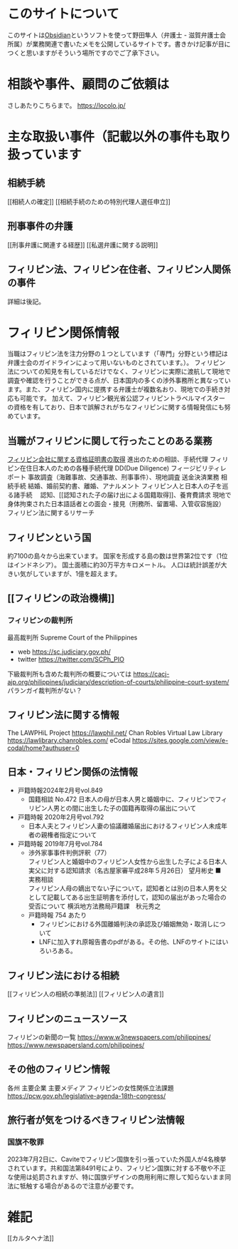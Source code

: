 # このサイトについて
このサイトは[Obsidian](https://obsidian.md/)というソフトを使って野田隼人（弁護士 - 滋賀弁護士会所属）が業務関連で書いたメモを公開しているサイトです。書きかけ記事が目につくと思いますがそういう場所ですのでご了承下さい。

# 相談や事件、顧問のご依頼は
さしあたりこちらまで。
https://locolo.jp/

# 主な取扱い事件（記載以外の事件も取り扱っています
## 相続手続
[[相続人の確定]]
[[相続手続のための特別代理人選任申立]]
## 刑事事件の弁護
[[刑事弁護に関連する経歴]]
[[私選弁護に関する説明]]
## フィリピン法、フィリピン在住者、フィリピン人関係の事件
詳細は後記。
# フィリピン関係情報
当職はフィリピン法を注力分野の１つとしています（「専門」分野という標記は弁護士会のガイドラインによって用いないものとされています。）。
フィリピン法についての知見を有しているだけでなく、フィリピンに実際に渡航して現地で調査や確認を行うことができる点が、日本国内の多くの渉外事務所と異なっています。また、フィリピン国内に提携する弁護士が複数名おり、現地での手続き対応も可能です。
加えて、フィリピン観光省公認フィリピントラベルマイスターの資格を有しており、日本で誤解されがちなフィリピンに関する情報発信にも努めています。
## 当職がフィリピンに関して行ったことのある業務
[フィリピン会社に関する資格証明書の取得](https://gis.nodalaw.jp/)
進出のための相談、手続代理
フィリピン在住日本人のための各種手続代理
DD(Due Diligence)
フィージビリティレポート
事故調査（海難事故、交通事故、刑事事件）、現地調査
送金決済業務
相続手続
結婚、婚前契約書、離婚、アナルメント
フィリピン人と日本人の子を巡る諸手続
　認知、[[認知された子の届け出による国籍取得]]、養育費請求
現地で身体拘束された日本語話者との面会・接見（刑務所、留置場、入管収容施設）
フィリピン法に関するリサーチ
## フィリピンという国
約7100の島々から出来ています。
国家を形成する島の数は世界第2位です（1位はインドネシア）。
国土面積に約30万平方キロメートル。
人口は統計誤差が大きい気がしていますが、1億を超えます。
##  [[フィリピンの政治機構]]
### フィリピンの裁判所
最高裁判所 Supreme Court of the Philippines
- web https://sc.judiciary.gov.ph/
- twitter https://twitter.com/SCPh_PIO

下級裁判所も含めた裁判所の概要については
https://cacj-ajp.org/philippines/judiciary/description-of-courts/philippine-court-system/
パランガイ裁判所がない？
## フィリピン法に関する情報
The LAWPHiL Project https://lawphil.net/
Chan Robles Virtual Law Library https://lawlibrary.chanrobles.com/
eCodal https://sites.google.com/view/e-codal/home?authuser=0
## 日本・フィリピン関係の法情報
- 戸籍時報2024年2月号vol.849
	- 国籍相談 No.472
	  日本人の母が日本人男と婚姻中に、フィリピンでフィリピン人男との間に出生した子の国籍再取得の届出について
- 戸籍時報 2020年2月号vol.792
	- 日本人夫とフィリピン人妻の協議離婚届出におけるフィリピン人未成年者の親権者指定について
- 戸籍時報 2019年7月号vol.784
	- 渉外家事事件判例評釈（77）  
	  フィリピン人と婚姻中のフィリピン人女性から出生した子による日本人実父に対する認知請求（名古屋家審平成28年５月26日）  望月彬史
	  ■　実務相談  
	  フィリピン人母の嫡出でない子について，認知者とは別の日本人男を父として記載してある出生証明書を添付して，認知の届出があった場合の受否について  横浜地方法務局戸籍課　秋元秀之
  - 戸籍時報  754 あたり
	  - フィリピンにおける外国離婚判決の承認及び婚姻無効・取消しについて
	  - LNFに加入すれ原報告書のpdfがある。その他、LNFのサイトにはいろいろある。
## フィリピン法における相続
[[フィリピン人の相続の準拠法]]
[[フィリピン人の遺言]]

## フィリピンのニュースソース
フィリピンの新聞の一覧
https://www.w3newspapers.com/philippines/
https://www.newspapersland.com/philippines/
## その他のフィリピン情報
各州
主要企業
主要メディア
フィリピンの女性関係立法課題
https://pcw.gov.ph/legislative-agenda-18th-congress/
## 旅行者が気をつけるべきフィリピン法情報
### 国旗不敬罪
2023年7月2日に、Caviteでフィリピン国旗を引っ張っていた外国人が4名検挙されています。共和国法第8491号により、フィリピン国旗に対する不敬や不正な使用は処罰されますが、特に国旗デザインの商用利用に際して知らないまま同法に牴触する場合があるので注意が必要です。
# 雑記
[[カルタヘナ法]]